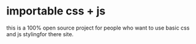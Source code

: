 # importable css + js

this is a 100% open source project for people who want to use basic css and js stylingfor there site.